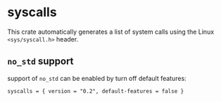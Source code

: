 # syscalls

This crate automatically generates a list of system calls using the Linux
`<sys/syscall.h>` header.

## `no_std` support
support of `no_std` can be enabled by turn off default features:
```
syscalls = { version = "0.2", default-features = false }
```

